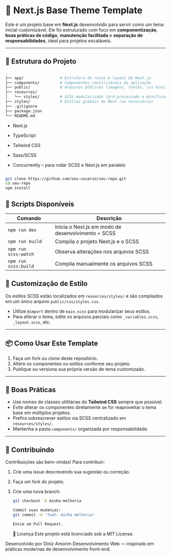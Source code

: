 # 🧩 Next.js Base Theme Template

Este é um projeto base em **Next.js** desenvolvido para servir como um tema inicial customizável. Ele foi estruturado com foco em **componentização**, **boas práticas de código**, **manutenção facilitada** e **separação de responsabilidades**, ideal para projetos escaláveis.

---

## 📁 Estrutura do Projeto

```bash
.
├── app/                # Estrutura de rotas e layout do Next.js
├── components/         # Componentes reutilizáveis da aplicação
├── public/             # Arquivos públicos (imagens, fontes, css minificado, etc.)
├── resources/
│   └── styles/         # SCSS modularizado (pré-processado e minificado)
├── styles/             # Estilos globais do Next (se necessário)
├── .gitignore
├── package.json
└── README.md

 ```
- Next.js

- TypeScript

- Tailwind CSS

- Sass/SCSS

- Concurrently – para rodar SCSS e Next.js em paralelo

```bash

git clone https://github.com/seu-usuario/seu-repo.git
cd seu-repo
npm install

```


## 🚀 Scripts Disponíveis

| Comando              | Descrição                                           |
|----------------------|----------------------------------------------------|
| `npm run dev`        | Inicia o Next.js em modo de desenvolvimento + SCSS |
| `npm run build`      | Compila o projeto Next.js e o SCSS                 |
| `npm run scss:watch` | Observa alterações nos arquivos SCSS               |
| `npm run scss:build` | Compila manualmente os arquivos SCSS               |



## 🎨 Customização de Estilo

Os estilos SCSS estão localizados em `resources/styles/` e são compilados em um único arquivo `public/css/styles.css`.

- Utilize `@import` dentro de `main.scss` para modularizar seus estilos.
- Para alterar o tema, edite os arquivos parciais como `_variables.scss`, `_layout.scss`, etc.

---

## 📦 Como Usar Este Template

1. Faça um fork ou clone deste repositório.
2. Altere os componentes ou estilos conforme seu projeto.
3. Publique ou versiona sua própria versão de tema customizado.

---

## 🧠 Boas Práticas

- Use nomes de classes utilitárias do **Tailwind CSS** sempre que possível.
- Evite alterar os componentes diretamente se for reaproveitar o tema base em múltiplos projetos.
- Prefira sobrescrever estilos via SCSS centralizado em `resources/styles/`.
- Mantenha a pasta `components/` organizada por responsabilidade.

---

## 🤝 Contribuindo

Contribuições são bem-vindas! Para contribuir:

1. Crie uma issue descrevendo sua sugestão ou correção.
2. Faça um fork do projeto.
3. Crie uma nova branch:

   ```bash
   git checkout -b minha-melhoria

   Commit suas mudanças:
   git commit -m 'feat: minha melhoria'

   Envie um Pull Request.

   ```

   📝 Licença
Este projeto está licenciado sob a MIT License.


Desenvolvido por Diniz Amorim Desenvolvimento Web — inspirado em práticas modernas de desenvolvimento front-end.
   
